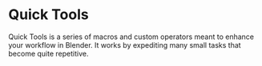 Quick Tools
==========
Quick Tools is a series of macros and custom operators meant to enhance your workflow in Blender. It works by expediting many small tasks that become quite repetitive. 